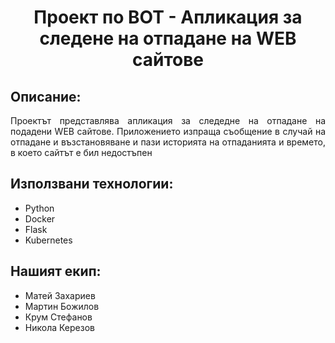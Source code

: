 <h1 align="center">
  Проект по ВОТ - Апликация за следене на отпадане на WEB сайтове
</h1>

<a name="opisanie"/>

## Описание:
<p align="justify"> Проектът представлява апликация за следедне на отпадане на подадени WEB сайтове. Приложението изпраща съобщение в случай на отпадане и възстановяване и пази историята на отпаданията и времето, в което сайтът е бил недостъпен</p>

<a name="techs"/>

## Използвани технологии:
- Python
- Docker
- Flask
- Kubernetes


<a name="team"/>

## Нашият екип:
- Матей Захариев
- Мартин Божилов
- Крум Стефанов 
- Никола Керезов
